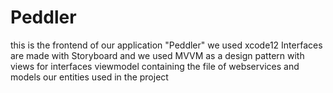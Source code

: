 # Peddler
this is the frontend of our application "Peddler" we used xcode12 
Interfaces are made with Storyboard and we used MVVM as a design pattern with views for interfaces 
viewmodel containing the file of webservices and models our entities used in the project 
 
